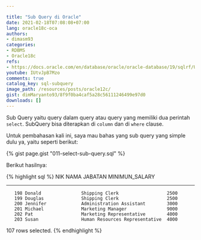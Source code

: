 ```yaml
---

title: "Sub Query di Oracle"
date: 2021-02-18T07:08:08+07:00
lang: oracle18c-oca
authors:
- dimasm93
categories:
- RDBMS
- Oracle18c
refs: 
- https://docs.oracle.com/en/database/oracle/oracle-database/19/sqlrf/Using-Subqueries.html#GUID-53A705B6-0358-4E2B-92ED-A83DE83DFD20
youtube: IUtvJpB7Mzo
comments: true
catalog_key: sql-subquery
image_path: /resources/posts/oracle12c/
gist: dimMaryanto93/8f9f0ba4caf5a28c56111246499e97d0
downloads: []
---
```


Sub Query yaitu query dalam query atau query yang memiliki dua perintah `select`. SubQuery bisa diterapkan di `column` dan di `where` clause. 

<!--more-->

Untuk pembahasan kali ini, saya mau bahas yang sub query yang simple dulu ya, yaitu seperti berikut:

{% gist page.gist "011-select-sub-query.sql" %}

Berikut hasilnya:

{% highlight sql %}
       NIK NAMA                 JABATAN                         MINIMUN_SALARY
---------- -------------------- ------------------------------- ---------------
       198 Donald               Shipping Clerk                  2500
       199 Douglas              Shipping Clerk                  2500
       200 Jennifer             Administration Assistant        3000
       201 Michael              Marketing Manager               9000
       202 Pat                  Marketing Representative        4000
       203 Susan                Human Resources Representative  4000

107 rows selected.
{% endhighlight %}